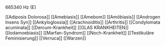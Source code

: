 665340 Hz (E)

[[Adiposis Dolorosa]]
[[Amebiasis]]
[[Amebom]]
[[Amöbiasis]]
[[Androgen Insens Syn]]
[[Ankyloglossia]]
[[Arachnoiditis]]
[[Arthritis]]
[[Condylomata acuminata]]
[[Dercum-Krankheit]]
[[GLAS KRANKHEITEN]]
[[Iodamoebiasis]]
[[Marfan-Syndrom]]
[[Noch-Krankheit]]
[[Testikuläre Feminisierung]]
[[Verruca]]
[[Warzen]]